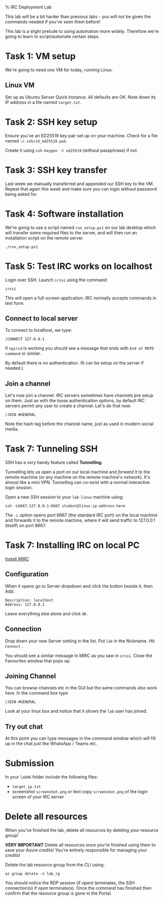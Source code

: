 % IRC Deployment Lab


This lab will be a bit harder than previous labs - you will not be given the commands needed if you've seen them before!

This lab is a slight prelude to using automation more widely. 
Therefore we're going to learn to script/automate certain steps. 


# Task 1: VM setup

We're going to need one VM for today, running Linux.

## Linux VM

Set up as Ubuntu Server Quick Instance.
All defaults are OK.
Note down its IP address in a file named `target.txt`. 


# Task 2: SSH key setup

Ensure you've an ED25519 key pair set up on your machine. 
Check for a file named `~/.ssh/id_ed25519.pub`.

Create it using `ssh-keygen -t ed25519` (without passphrase) if not.


# Task 3: SSH key transfer

Last week we manually transferred and appended our SSH key to the VM.
Repeat that again this week and make sure you can login without password being asked for.


# Task 4: Software installation

We're going to use a script named `run_setup.ps1` on our lab desktop which will transfer some required files to the server, and will then run an installation script on the remote server.

	./run_setup.ps1


# Task 5: Test IRC works on localhost

Login over SSH.
Launch `irssi` using the command:

	irssi
	
This will open a full-screen application.
IRC normally accepts commands in text form.

## Connect to local server

To connect to localhost, we type:

	/CONNECT 127.0.0.1
	
If `ngircd` is working you should see a message that ends with `End of MOTD command` or similar.

By default there is no authentication.
(It can be setup on the server if needed.)


## Join a channel

Let's now join a channel.
IRC servers sometimes have channels pre setup on them.
Just as with the loose authentication options, by default IRC servers permit any user to create a channel.
Let's do that now:

	/JOIN #GENERAL
	
Note the hash tag before the channel name, just as used in modern social media.


# Task 7: Tunneling SSH

SSH has a *very* handy feature called **Tunnelling**.

Tunnelling lets us open a port on our local machine and *forward* it to the remote machine (or any machine on the remote machine's network).
It's almost like a mini VPN.
Tunnelling can co-exist with a normal interactive login session.

Open a new SSH session to your `lab-linux` machine using:

	ssh -L6667:127.0.0.1:6667 student@linux-ip-address-here

The `-L` option opens port 6667 (the standard IRC port) on the local machine and forwards it to the remote machine, where it will send traffic to 127.0.0.1 (itself) on port 6667.


# Task 7: Installing IRC on local PC

[Install MIRC](https://www.mirc.com/get.html)

## Configuration

When it opens go to Server dropdown and click the button beside it, then Add.

	Description: localhost
	Address: 127.0.0.1
	
Leave everything else alone and click `OK`.  

## Connection

Drop down your new Server setting in the list.
Put `lab` in the Nickname.
Hit `Connect` .

You should see a similar message in MIRC as you saw in `irssi`.
Close the Favourites window that pops up.

## Joining Channel

You can browse channels etc in the GUI but the same commands also work here.
In the command box type

	/JOIN #GENERAL
	
Look at your linux box and notice that it shows the `lab` user has joined.


## Try out chat

At this point you can type messages in the command window which will fill up in the chat just like WhatsApp / Teams etc.


# Submission

In your `lab06` folder include the following files:

- `target_ip.txt` 
- screenshot `screenshot.png`  or text copy `screenshot.png` of the login screen of your IRC server 


# Delete all resources

When you've finished the lab, delete all resources by deleting your resource group!

**VERY IMPORTANT** Delete all resources once you're finished using them to save your Azure credits!  You're entirely responsible for managing your credits!

Delete the lab resource group from the CLI using:

	az group delete -n lab_rg

You should notice the RDP session (if open) terminates, the SSH connection(s) if open terminate(s). 
Once the command has finished then confirm that the resource group is gone in the Portal.

